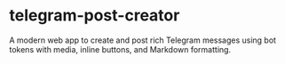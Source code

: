 # telegram-post-creator
A modern web app to create and post rich Telegram messages using bot tokens with media, inline buttons, and Markdown formatting.
